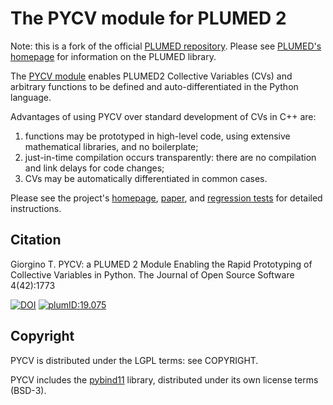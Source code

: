 The PYCV module for PLUMED 2
====================================

Note: this is a fork of the official [PLUMED
repository](https://github.com/plumed/plumed2). Please see [PLUMED's
homepage](https://www.plumed.org/) for information on the PLUMED
library.


The [PYCV module](https://giorginolab.github.io/plumed2-pycv)
enables PLUMED2 Collective Variables (CVs) and arbitrary functions to
be defined and auto-differentiated in the Python language.

Advantages of using PYCV over standard development of CVs in C++ are:
 1. functions may be prototyped in  high-level code, using
    extensive mathematical libraries, and no boilerplate;
 2. just-in-time compilation
    occurs transparently: there are no compilation and link delays
    for code changes;
 3. CVs may be automatically differentiated in common cases.

Please see the project's
[homepage](https://giorginolab.github.io/plumed2-pycv/),
[paper](https://doi.org/10.21105/joss.01773), and [regression
tests](https://github.com/giorginolab/plumed2-pycv/tree/v2.6-pycv-devel/regtest/pycv)
for detailed instructions.




Citation
------------------------------------

Giorgino T. PYCV: a PLUMED 2 Module Enabling the Rapid Prototyping of
Collective Variables in Python. The Journal of Open Source Software
4(42):1773

[![DOI](https://joss.theoj.org/papers/10.21105/joss.01773/status.svg)](https://doi.org/10.21105/joss.01773) 
[![plumID:19.075](https://www.plumed-nest.org/eggs/19/075/badge.svg)](https://www.plumed-nest.org/eggs/19/075/)


Copyright
------------------------------------

PYCV is distributed under the LGPL terms: see COPYRIGHT.

PYCV includes the [pybind11](https://github.com/pybind/pybind11)
library, distributed under its own license terms (BSD-3).

